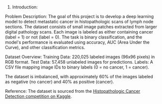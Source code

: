 1. Introduction:

Problem Description:
The goal of this project is to develop a deep learning model to detect metastatic cancer in histopathologic scans of lymph node sections. The dataset consists of small image patches extracted from larger digital pathology scans. Each image is labeled as either containing cancer (label = 1) or not (label = 0). The task is binary classification, and the model's performance is evaluated using accuracy, AUC (Area Under the Curve), and other classification metrics.

Dataset Overview:
Training Data: 220,025 labeled images (96x96 pixels) in RGB format.
Test Data: 57,458 unlabeled images for predictions.
Labels: A CSV file mapping image IDs to binary labels (0 = no cancer, 1 = cancer).

The dataset is imbalanced, with approximately 60% of the images labeled as negative (no cancer) and 40% as positive (cancer).

Reference:
The dataset is sourced from the [Histopathologic Cancer Detection competition on Kaggle](https://www.kaggle.com/c/histopathologic-cancer-detection). 
